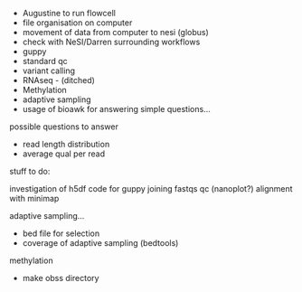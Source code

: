 - Augustine to run flowcell
- file organisation on computer
- movement of data from computer to nesi (globus)
- check with NeSI/Darren surrounding workflows
- guppy
- standard qc
- variant calling
- RNAseq - (ditched)
- Methylation
- adaptive sampling
- usage of bioawk for answering simple questions...

possible questions to answer
- read length distribution
- average qual per read
  

stuff to do:

investigation of h5df
code for guppy
joining fastqs
qc (nanoplot?)
alignment with minimap

adaptive sampling...
- bed file for selection
- coverage of adaptive sampling (bedtools)

methylation


- make obss directory